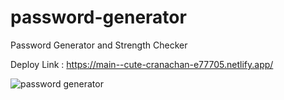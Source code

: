 # password-generator

Password Generator and Strength Checker


Deploy Link : https://main--cute-cranachan-e77705.netlify.app/


![password generator](https://github.com/Kumarsatwik/password-generator/assets/38569860/389df233-cba4-4700-8e87-7286f444b569)
